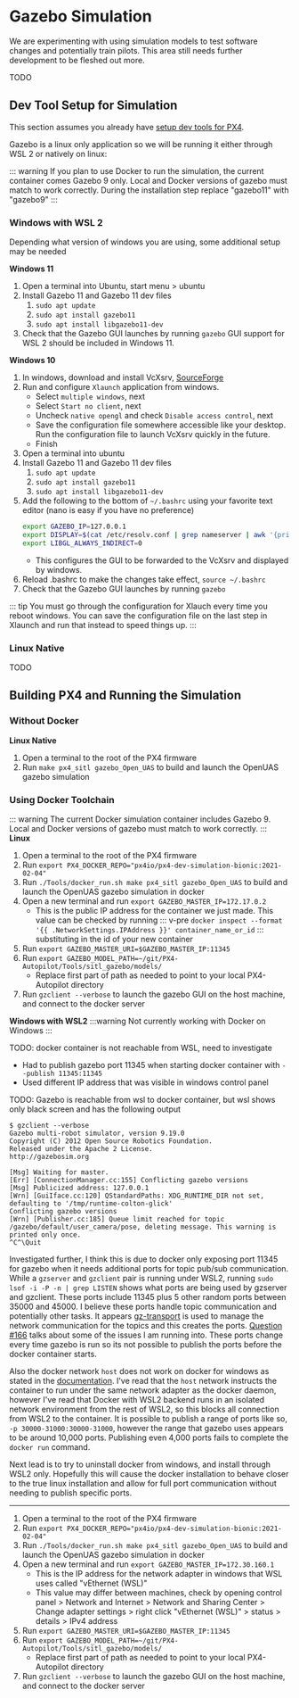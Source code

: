 # Gazebo Simulation

We are experimenting with using simulation models to test software changes and potentially train pilots. This area still needs further development to be fleshed out more. 

TODO

## Dev Tool Setup for Simulation
This section assumes you already have [setup dev tools for PX4](PX4.md#dev-environment-setup).

Gazebo is a linux only application so we will be running it either through WSL 2 or natively on linux:

::: warning
If you plan to use Docker to run the simulation, the current container comes Gazebo 9 only. Local and Docker versions of gazebo must match to work correctly. During the installation step replace "gazebo11" with "gazebo9"
:::

### Windows with WSL 2
Depending what version of windows you are using, some additional setup may be needed

**Windows 11**
1. Open a terminal into Ubuntu, start menu > ubuntu
2. Install Gazebo 11 and Gazebo 11 dev files
    1. `sudo apt update`
    2. `sudo apt install gazebo11`
    3. `sudo apt install libgazebo11-dev`
3. Check that the Gazebo GUI launches by running `gazebo` GUI support for WSL 2 should be included in Windows 11.

**Windows 10**
1. In windows, download and install VcXsrv, [SourceForge](https://sourceforge.net/projects/vcxsrv/)
2. Run and configure `Xlaunch` application from windows.
    - Select `multiple windows`, next
    - Select `Start no client`, next
    - Uncheck `native opengl` and check `Disable access control`, next
    - Save the configuration file somewhere accessible like your desktop. Run the configuration file to launch VcXsrv quickly in the future.
    - Finish
3. Open a terminal into ubuntu
4. Install Gazebo 11 and Gazebo 11 dev files
    1. `sudo apt update`
    2. `sudo apt install gazebo11`
    3. `sudo apt install libgazebo11-dev`
5. Add the following to the bottom of `~/.bashrc` using your favorite text editor (nano is easy if you have no preference)
    ```bash
    export GAZEBO_IP=127.0.0.1
    export DISPLAY=$(cat /etc/resolv.conf | grep nameserver | awk '{print $2}'):0
    export LIBGL_ALWAYS_INDIRECT=0
    ```
    - This configures the GUI to be forwarded to the VcXsrv and displayed by windows.
6. Reload .bashrc to make the changes take effect, `source ~/.bashrc`
7. Check that the Gazebo GUI launches by running `gazebo`

::: tip
You must go through the configuration for Xlauch every time you reboot windows.
You can save the configuration file on the last step in Xlaunch and run that instead to speed things up.
:::

### Linux Native
TODO

## Building PX4 and Running the Simulation

### Without Docker

**Linux Native**
1. Open a terminal to the root of the PX4 firmware
2. Run `make px4_sitl gazebo_Open_UAS` to build and launch the OpenUAS gazebo simulation


### Using Docker Toolchain
::: warning
The current Docker simulation container includes Gazebo 9. Local and Docker versions of gazebo must match to work correctly.
:::
**Linux**
1. Open a terminal to the root of the PX4 firmware
2. Run `export PX4_DOCKER_REPO="px4io/px4-dev-simulation-bionic:2021-02-04"` 
3. Run `./Tools/docker_run.sh make px4_sitl gazebo_Open_UAS` to build and launch the OpenUAS gazebo simulation in docker
4. Open a new terminal and run `export GAZEBO_MASTER_IP=172.17.0.2`
    - This is the public IP address for the container we just made. This value can be checked by running 
    ::: v-pre 
    `docker inspect --format '{{ .NetworkSettings.IPAddress }}' container_name_or_id` 
    ::: 
    substituting in the id of your new container
5. Run `export GAZEBO_MASTER_URI=$GAZEBO_MASTER_IP:11345`
6. Run `export GAZEBO_MODEL_PATH=~/git/PX4-Autopilot/Tools/sitl_gazebo/models/`
    - Replace first part of path as needed to point to your local PX4-Autopilot directory
6. Run `gzclient --verbose` to launch the gazebo GUI on the host machine, and connect to the docker server

**Windows with WSL2**
:::warning
Not currently working with Docker on Windows
:::

TODO: docker container is not reachable from WSL, need to investigate
- Had to publish gazebo port 11345 when starting docker container with `--publish 11345:11345`
- Used different IP address that was visible in windows control panel

TODO: Gazebo is reachable from wsl to docker container, but wsl shows only black screen and has the following output


```
$ gzclient --verbose
Gazebo multi-robot simulator, version 9.19.0
Copyright (C) 2012 Open Source Robotics Foundation.
Released under the Apache 2 License.
http://gazebosim.org

[Msg] Waiting for master.
[Err] [ConnectionManager.cc:155] Conflicting gazebo versions
[Msg] Publicized address: 127.0.0.1
[Wrn] [GuiIface.cc:120] QStandardPaths: XDG_RUNTIME_DIR not set, defaulting to '/tmp/runtime-colton-glick'
Conflicting gazebo versions
[Wrn] [Publisher.cc:185] Queue limit reached for topic /gazebo/default/user_camera/pose, deleting message. This warning is printed only once.
^C^\Quit
```

Investigated further, I think this is due to docker only exposing port 11345 for gazebo when it needs additional ports for topic pub/sub communication.
While a `gzserver` and `gzclient` pair is running under WSL2, running `sudo lsof -i -P -n | grep LISTEN` shows what ports are being used by gzserver and gzclient.
These ports include 11345 plus 5 other random ports between 35000 and 45000. I believe these ports handle topic communication and potentially other tasks. It appears [gz-transport](https://github.com/gazebosim/gz-transport) is used to manage the network communication for the topics and this creates the ports. [Question #166](https://github.com/gazebosim/gz-transport/issues/166) talks about some of the issues I am running into. These ports change every time gazebo is run so its not possible to publish the ports before the docker container starts. 

Also the docker network `host` does not work on docker for windows as stated in the [documentation](https://docs.docker.com/network/host/#:~:text=The%20host%20networking%20driver%20only%20works%20on%20Linux). I've read that the `host` network instructs the container to run under the same network adapter as the docker daemon, however I've read that Docker with WSL2 backend runs in an isolated network environment from the rest of WSL2, so this blocks all connection from WSL2 to the container. It is possible to publish a range of ports like so, `-p 30000-31000:30000-31000`, however the range that gazebo uses appears to be around 10,000 ports. Publishing even 4,000 ports fails to complete the `docker run` command.  

Next lead is to try to uninstall docker from windows, and install through WSL2 only. Hopefully this will cause the docker installation to behave closer to the true linux installation and allow for full port communication without needing to publish specific ports.



-----------

1. Open a terminal to the root of the PX4 firmware
2. Run `export PX4_DOCKER_REPO="px4io/px4-dev-simulation-bionic:2021-02-04"` 
3. Run `./Tools/docker_run.sh make px4_sitl gazebo_Open_UAS` to build and launch the OpenUAS gazebo simulation in docker
4. Open a new terminal and run `export GAZEBO_MASTER_IP=172.30.160.1`
    - This is the IP address for the network adapter in windows that WSL uses called "vEthernet (WSL)"
    - This value may differ between machines, check by opening control panel > Network and Internet > Network and Sharing Center > Change adapter settings > right click "vEthernet (WSL)" > status > details > IPv4 address
5. Run `export GAZEBO_MASTER_URI=$GAZEBO_MASTER_IP:11345`
6. Run `export GAZEBO_MODEL_PATH=~/git/PX4-Autopilot/Tools/sitl_gazebo/models/`
    - Replace first part of path as needed to point to your local PX4-Autopilot directory
6. Run `gzclient --verbose` to launch the gazebo GUI on the host machine, and connect to the docker server